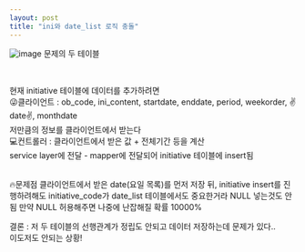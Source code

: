 ```yaml
---
layout: post
title: "ini와 date_list 로직 충돌"
---
```

![image](https://user-images.githubusercontent.com/86642180/153457507-cf59a6a6-f48f-4369-bdac-eae99550ec3f.png)
문제의 두 테이블  

<br>

현재 initiative 테이블에 데이터를 추가하려면  
😜클라이언트 : ob_code, ini_content, startdate, enddate, period, weekorder, ✌date✌, monthdate  
저만큼의 정보를 클라이언트에서 받는다  
💻컨트롤러 : 클라이언트에서 받은 값 + 전체기간 등을 계산  
service layer에 전달 - mapper에 전달되어 initiative 테이블에 insert됨  

<br>
🔥문제점  
클라이언트에서 받은 date(요일 목록)를 먼저 저장 뒤, initiative insert를 진행하려해도  
initiative_code가 date_list 테이블에서도 중요한거라 NULL 넣는것도 안됨  
만약 NULL 허용해주면 나중에 난잡해질 확률 10000%  

<br>

결론 : 저 두 테이블의 선행관계가 정립도 안되고 데이터 저장하는데 문제가 있다..  
이도저도 안되는 상황!  

<br>

